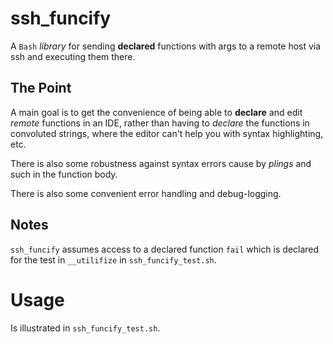 # ssh_funcify
A `Bash` _library_ for sending **declared** functions with args to a remote host via ssh and executing them there.

## The Point
A main goal is to get the convenience of being able to **declare** and edit _remote_ functions in an IDE, rather than having to _declare_ the functions in convoluted strings, where the editor can't help you with syntax highlighting, etc.

There is also some robustness against syntax errors cause by _plings_ and such in the function body.

There is also some convenient error handling and debug-logging.

## Notes
`ssh_funcify` assumes access to a declared function `fail` which is declared for the test in `__utilifize` in `ssh_funcify_test.sh`.

# Usage
Is illustrated in `ssh_funcify_test.sh`.
